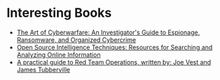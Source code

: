 # Interesting Books

- [The Art of Cyberwarfare: An Investigator's Guide to Espionage, Ransomware, and Organized Cybercrime](https://www.amazon.com/dp/1718502141?&linkCode=sl1&tag=networkexpe08-20&linkId=9ffead6e37f4f5303e134e39d9ba7be9&language=en_US&ref_=as_li_ss_tl)
- [Open Source Intelligence Techniques: Resources for Searching and Analyzing Online Information](https://www.amazon.com/dp/B08RRDTFF9?&linkCode=sl1&tag=networkexpe08-20&linkId=15669c5eb36730b914c655603b747b50&language=en_US&ref_=as_li_ss_tl)
- [A practical guide to Red Team Operations, written by: Joe Vest and James Tubberville](http://redteam.guide/)